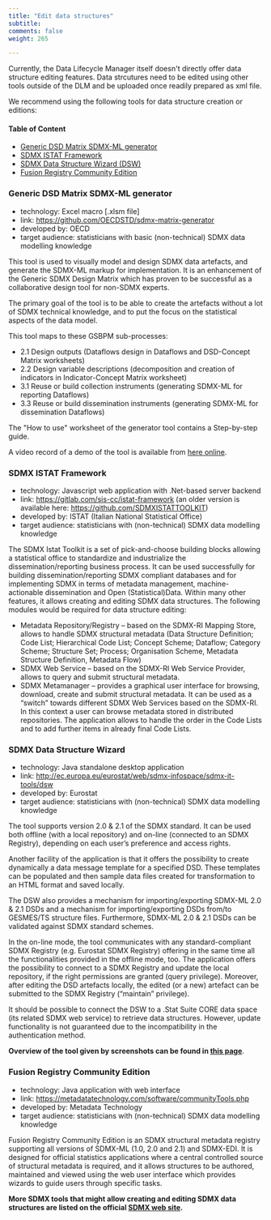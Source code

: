 ```yaml
---
title: "Edit data structures"
subtitle: 
comments: false
weight: 265

---
```


Currently, the Data Lifecycle Manager itself doesn't directly offer data structure editing features. Data strcutures need to be edited using other tools outside of the DLM and be uploaded once readily prepared as xml file.

We recommend using the following tools for data structure creation or editions:

#### Table of Content
- [Generic DSD Matrix SDMX-ML generator](#generic-dsd-matrix-sdmx-ml-generator)
- [SDMX ISTAT Framework](#sdmx-istat-framework)
- [SDMX Data Structure Wizard (DSW)](#sdmx-data-structure-wizard)
- [Fusion Registry Community Edition](#fusion-registry-community-edition)

### Generic DSD Matrix SDMX-ML generator

- technology: Excel macro [.xlsm file]
- link: https://github.com/OECDSTD/sdmx-matrix-generator
- developed by: OECD
- target audience: statisticians with basic (non-technical) SDMX data modelling knowledge

This tool is used to visually model and design SDMX data artefacts, and generate the SDMX-ML markup for implementation. It is an enhancement of the Generic SDMX Design Matrix which has proven to be successful as a collaborative design tool for non-SDMX experts. 

The primary goal of the tool is to be able to create the artefacts without a lot of SDMX technical knowledge, and to put the focus on the statistical aspects of the data model. 

This tool maps to these GSBPM sub-processes:
  - 2.1 Design outputs (Dataflows design in Dataflows and DSD-Concept Matrix worksheets)
  - 2.2 Design variable descriptions (decomposition and creation of indicators in Indicator-Concept Matrix worksheet)
  - 3.1 Reuse or build collection instruments (generating SDMX-ML for reporting Dataflows)
  - 3.3 Reuse or build dissemination instruments (generating SDMX-ML for dissemination Dataflows)

The "How to use" worksheet of the generator tool contains a Step-by-step guide.

A video record of a demo of the tool is available from [here online](https://oecdtv.webtv-solution.com/embed/6650/en/video).

### SDMX ISTAT Framework

- technology: Javascript web application with .Net-based server backend
- link: https://gitlab.com/sis-cc/istat-framework (an older version is available here: https://github.com/SDMXISTATTOOLKIT)
- developed by: ISTAT (Italian National Statistical Office)
- target audience: statisticians with (non-technical) SDMX data modelling knowledge

The SDMX Istat Toolkit is a set of pick-and-choose building blocks allowing a statistical office to standardize and industrialize the dissemination/reporting business process. It can be used successfully for building dissemination/reporting SDMX compliant databases and for implementing SDMX in terms of metadata management, machine-actionable dissemination and Open (Statistical)Data. Within many other features, it allows creating and editing SDMX data structures. The following modules would be required for data structure editing:  

- Metadata Repository/Registry – based on the SDMX-RI Mapping Store, allows to handle SDMX structural metadata (Data Structure Definition; Code List; Hierarchical Code List; Concept Scheme; Dataflow; Category Scheme; Structure Set; Process; Organisation Scheme, Metadata Structure Definition, Metadata Flow)
- SDMX Web Service – based on the SDMX-RI Web Service Provider, allows to query and submit structural metadata. 
- SDMX Metamanager – provides a graphical user interface for browsing, download, create and submit structural metadata. It can be used as a “switch” towards different SDMX Web Services based on the SDMX-RI. In this context a user can browse metadata stored in distributed repositories. The application allows to handle the order in the Code Lists and to add further items in already final Code Lists.


### SDMX Data Structure Wizard

- technology: Java standalone desktop application
- link: http://ec.europa.eu/eurostat/web/sdmx-infospace/sdmx-it-tools/dsw
- developed by: Eurostat
- target audience: statisticians with (non-technical) SDMX data modelling knowledge

The tool supports version 2.0 & 2.1 of the SDMX standard. It can be used both offline (with a local repository) and on-line (connected to an SDMX Registry), depending on each user’s preference and access rights.

Another facility of the application is that it offers the possibility to create dynamically a data message template for a specified DSD. These templates can be populated and then sample data files created for transformation to an HTML format and saved locally.

The DSW also provides a mechanism for importing/exporting SDMX-ML 2.0 & 2.1 DSDs and a mechanism for importing/exporting DSDs from/to GESMES/TS structure files. Furthermore, SDMX-ML 2.0 & 2.1 DSDs can be validated against SDMX standard schemes.

In the on-line mode, the tool communicates with any standard-compliant SDMX Registry (e.g. Eurostat SDMX Registry) offering in the same time all the functionalities provided in the offline mode, too. The application offers the possibility to connect to a SDMX Registry and update the local repository, if the right permissions are granted (query privilege). Moreover, after editing the DSD artefacts locally, the edited (or a new) artefact can be submitted to the SDMX Registry (“maintain” privilege).

It should be possible to connect the DSW to a .Stat Suite CORE data space (its related SDMX web service) to retrieve data structures. However, update functionality is not guaranteed due to the incompatibility in the authentication method.

**Overview of the tool given by screenshots can be found in [this page](https://sis-cc.gitlab.io/dotstatsuite-documentation/using-dlm/edit-structure/data-structure-wizard-example)**.

### Fusion Registry Community Edition

- technology: Java application with web interface
- link: https://metadatatechnology.com/software/communityTools.php
- developed by: Metadata Technology
- target audience: statisticians with (non-technical) SDMX data modelling knowledge

Fusion Registry Community Edition is an SDMX structural metadata registry supporting all versions of SDMX-ML (1.0, 2.0 and 2.1) and SDMX-EDI. It is designed for official statistics applications where a central controlled source of structural metadata is required, and it allows structures to be authored, maintained and viewed using the web user interface which provides wizards to guide users through specific tasks. 


**More SDMX tools that might allow creating and editing SDMX data structures are listed on the official [SDMX web site](https://sdmx.org/?page_id=4500).**
